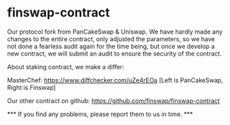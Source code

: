 # finswap-contract

Our protocol fork from PanCakeSwap & Uniswap. We have hardly made any changes to the entire contract, only adjusted the parameters, so we have not done a fearless audit again for the time being, but once we develop a new contract, we will submit an audit to ensure the security of the contract.

About staking contract, we make a differ:

MasterChef: https://www.diffchecker.com/uZe4rEOa [Left is PanCakeSwap, Right is Finswap]

Our other contract on github: https://github.com/finswap/finswap-contract

*** If you find any problems, please report them to us in time. ***
